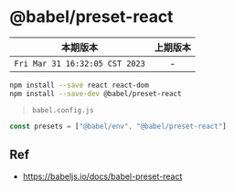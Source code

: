 # @babel/preset-react

|本期版本|上期版本
|:---:|:---:
`Fri Mar 31 16:32:05 CST 2023` | -

```bash
npm install --save react react-dom
npm install --save-dev @babel/preset-react
```

> `babel.config.js`

```javascript
const presets = ["@babel/env", "@babel/preset-react"]

```


## Ref


* <https://babeljs.io/docs/babel-preset-react>